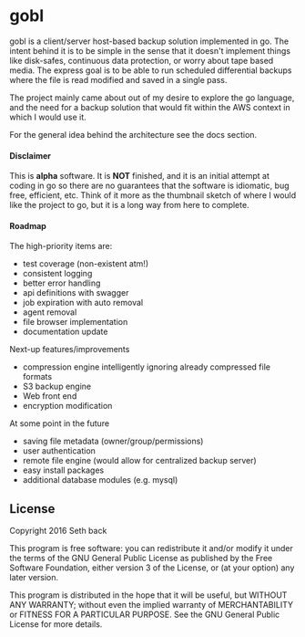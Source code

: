 # gobl

gobl is a client/server host-based backup solution implemented in go. The intent behind it is to be simple in the sense that it doesn't implement things like disk-safes, continuous data protection, or worry about tape based media. The express goal is to be able to run scheduled differential backups where the file is read modified and saved in a single pass.

The project mainly came about out of my desire to explore the go language, and the need for a backup solution that would fit within the AWS context in which I would use it.

For the general idea behind the architecture see the docs section.

#### Disclaimer

This is **alpha** software. It is **NOT** finished, and it is an initial attempt at coding in go so there are no guarantees that the software is idiomatic, bug free, efficient, etc. Think of it more as the thumbnail sketch of where I would like the project to go, but it is a long way from here to complete.

#### Roadmap

The high-priority items are:

* test coverage (non-existent atm!)
* consistent logging
* better error handling
* api definitions with swagger
* job expiration with auto removal
* agent removal
* file browser implementation
* documentation update

Next-up features/improvements

* compression engine intelligently ignoring already compressed file formats
* S3 backup engine
* Web front end
* encryption modification

At some point in the future

* saving file metadata (owner/group/permissions)
* user authentication
* remote file engine (would allow for centralized backup server)
* easy install packages
* additional database modules (e.g. mysql)

## License

Copyright 2016 Seth back

This program is free software: you can redistribute it and/or modify
it under the terms of the GNU General Public License as published by
the Free Software Foundation, either version 3 of the License, or
(at your option) any later version.

This program is distributed in the hope that it will be useful,
but WITHOUT ANY WARRANTY; without even the implied warranty of
MERCHANTABILITY or FITNESS FOR A PARTICULAR PURPOSE.  See the
GNU General Public License for more details.
